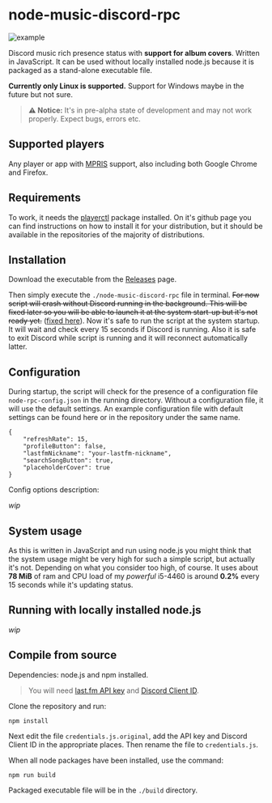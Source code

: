 # node-music-discord-rpc

![example](https://github.com/patryk-ku/node-music-discord-rpc/assets/38609910/8e664517-8841-42fa-9a1e-876fc5ee4c30)

Discord music rich presence status with **support for album covers**. Written in JavaScript. It can be used without locally installed node.js because it is packaged as a stand-alone executable file.

**Currently only Linux is supported.** Support for Windows maybe in the future but not sure.

> **⚠️ Notice:** It's in pre-alpha state of development and may not work properly. Expect bugs, errors etc.

## Supported players
Any player or app with [MPRIS](https://wiki.archlinux.org/title/MPRIS) support, also including both Google Chrome and Firefox.

## Requirements
To work, it needs the [playerctl](https://github.com/altdesktop/playerctl) package installed. On it's github page you can find instructions on how to install it for your distribution, but it should be available in the  repositories of the majority of distributions.

## Installation
Download the executable from the [Releases](https://github.com/patryk-ku/node-music-discord-rpc/releases) page.

Then simply execute the `./node-music-discord-rpc` file in terminal. ~~For now script will crash without Discord running in the background. This will be fixed later so you will be able to launch it at the system start-up but it's not ready yet.~~ ([fixed here](https://github.com/patryk-ku/node-music-discord-rpc/commit/ace9612a5eb39008b540a7c51c0d09113dbbb115)). Now it's safe to run the script at the system startup. It will wait and check every 15 seconds if Discord is running. Also it is safe to exit Discord while script is running and it will reconnect automatically latter.

## Configuration

During startup, the script will check for the presence of a configuration file `node-rpc-config.json` in the running directory. Without a configuration file, it will use the default settings. An example configuration file with default settings can be found here or in the repository under the same name.

```
{
    "refreshRate": 15,
    "profileButton": false,
    "lastfmNickname": "your-lastfm-nickname",
    "searchSongButton": true,
    "placeholderCover": true
}
```
Config options description:

*wip*

## System usage

As this is written in JavaScript and run using node.js you might think that the system usage might be very high for such a simple script, but actually it's not. Depending on what you consider too high, of course. It uses about **78 MiB** of ram and CPU load of my *powerful* i5-4460 is around **0.2%** every 15 seconds while it's updating status.

## Running with locally installed node.js

*wip*

## Compile from source

Dependencies: node.js and npm installed.

> You will need [last.fm API key](https://www.last.fm/api#getting-started) and [Discord Client ID](https://discord.com/developers/docs/intro).

Clone the repository and run:

```
npm install
```

Next edit the file `credentials.js.original`, add the API key and Discord Client ID in the appropriate places. Then rename the file to `credentials.js`.

When all node packages have been installed, use the command:

```
npm run build
```
Packaged executable file will be in the `./build` directory.
